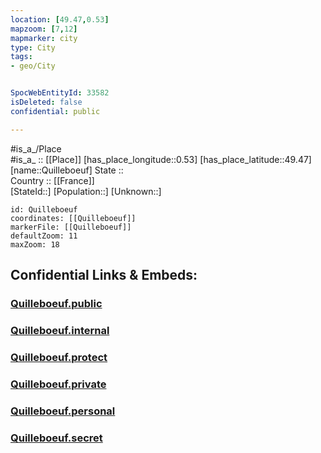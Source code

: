 ```yaml
---
location: [49.47,0.53] 
mapzoom: [7,12] 
mapmarker: city 
type: City
tags:
- geo/City


SpocWebEntityId: 33582
isDeleted: false
confidential: public

---
```

#is_a_/Place  
#is_a_ :: [[Place]] 
[has_place_longitude::0.53] 
[has_place_latitude::49.47] 
[name::Quilleboeuf] 
State ::  
Country :: [[France]]  
[StateId::] 
[Population::] 
[Unknown::] 


```leaflet
id: Quilleboeuf
coordinates: [[Quilleboeuf]] 
markerFile: [[Quilleboeuf]] 
defaultZoom: 11 
maxZoom: 18
```


## Confidential Links & Embeds: 

### [Quilleboeuf.public](/_public/\Earth\Continent\Europe\Europe~West\France\regions~France\Normandie\departments~Normandie\Eure\communes~Eure\Bernay\cities~BernayQuilleboeuf.public.md) 

### [Quilleboeuf.internal](/_internal/\Earth\Continent\Europe\Europe~West\France\regions~France\Normandie\departments~Normandie\Eure\communes~Eure\Bernay\cities~BernayQuilleboeuf.internal.md) 

### [Quilleboeuf.protect](/_protect/\Earth\Continent\Europe\Europe~West\France\regions~France\Normandie\departments~Normandie\Eure\communes~Eure\Bernay\cities~BernayQuilleboeuf.protect.md) 

### [Quilleboeuf.private](/_private/\Earth\Continent\Europe\Europe~West\France\regions~France\Normandie\departments~Normandie\Eure\communes~Eure\Bernay\cities~BernayQuilleboeuf.private.md) 

### [Quilleboeuf.personal](/_personal/\Earth\Continent\Europe\Europe~West\France\regions~France\Normandie\departments~Normandie\Eure\communes~Eure\Bernay\cities~BernayQuilleboeuf.personal.md) 

### [Quilleboeuf.secret](/_secret/\Earth\Continent\Europe\Europe~West\France\regions~France\Normandie\departments~Normandie\Eure\communes~Eure\Bernay\cities~BernayQuilleboeuf.secret.md)

